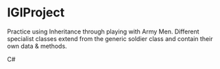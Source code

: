 # IGIProject

Practice using Inheritance through playing with Army Men. Different specialist classes extend from the generic soldier class and contain their own data & methods.

C#
